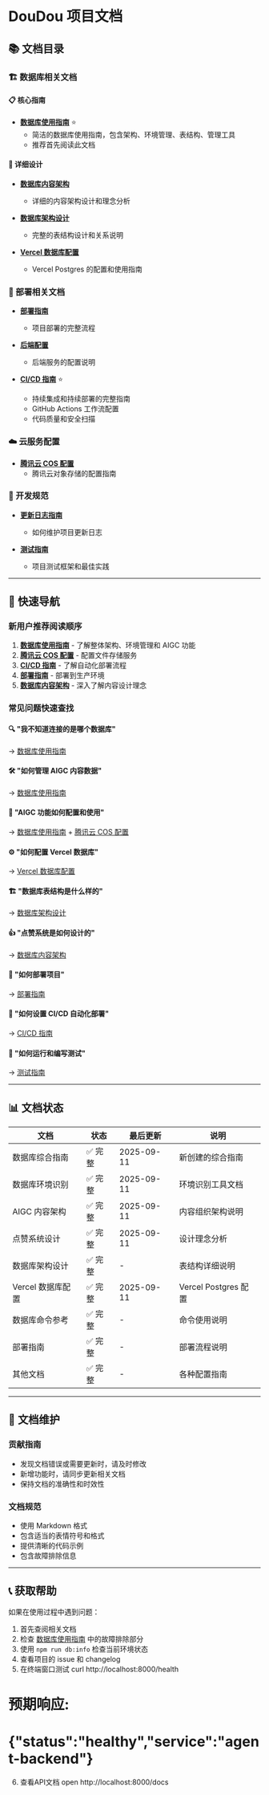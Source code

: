 # DouDou 项目文档

## 📚 文档目录

### 🏗️ 数据库相关文档

#### 📋 核心指南

- **[数据库使用指南](./database-guide.md)** ⭐
  - 简洁的数据库使用指南，包含架构、环境管理、表结构、管理工具
  - 推荐首先阅读此文档

#### 🔧 详细设计

- **[数据库内容架构](./database-content-architecture.md)**
  - 详细的内容架构设计和理念分析

- **[数据库架构设计](./database-schema.md)**
  - 完整的表结构设计和关系说明
- **[Vercel 数据库配置](./vercel-database-setup.md)**
  - Vercel Postgres 的配置和使用指南

### 🚀 部署相关文档

- **[部署指南](./deployment-guide.md)**
  - 项目部署的完整流程
- **[后端配置](./backend-setup.md)**
  - 后端服务的配置说明

- **[CI/CD 指南](./cicd-guide.md)** ⭐
  - 持续集成和持续部署的完整指南
  - GitHub Actions 工作流配置
  - 代码质量和安全扫描

### ☁️ 云服务配置

- **[腾讯云 COS 配置](./cos-setup.md)**
  - 腾讯云对象存储的配置指南

### 📝 开发规范

- **[更新日志指南](./changelog-guide.md)**
  - 如何维护项目更新日志

- **[测试指南](./testing-guide.md)**
  - 项目测试框架和最佳实践

---

## 🎯 快速导航

### 新用户推荐阅读顺序

1. **[数据库使用指南](./database-guide.md)** - 了解整体架构、环境管理和 AIGC 功能
2. **[腾讯云 COS 配置](./cos-setup.md)** - 配置文件存储服务
3. **[CI/CD 指南](./cicd-guide.md)** - 了解自动化部署流程
4. **[部署指南](./deployment-guide.md)** - 部署到生产环境
5. **[数据库内容架构](./database-content-architecture.md)** - 深入了解内容设计理念

### 常见问题快速查找

#### 🔍 "我不知道连接的是哪个数据库"

→ [数据库使用指南](./database-guide.md#🔍-环境管理)

#### 🛠️ "如何管理 AIGC 内容数据"

→ [数据库使用指南](./database-guide.md#🛠️-管理工具)

#### 🎨 "AIGC 功能如何配置和使用"

→ [数据库使用指南](./database-guide.md) + [腾讯云 COS 配置](./cos-setup.md)

#### ⚙️ "如何配置 Vercel 数据库"

→ [Vercel 数据库配置](./vercel-database-setup.md)

#### 🏗️ "数据库表结构是什么样的"

→ [数据库架构设计](./database-schema.md)

#### 👍 "点赞系统是如何设计的"

→ [数据库内容架构](./database-content-architecture.md#👍-点赞系统架构设计)

#### 🚀 "如何部署项目"

→ [部署指南](./deployment-guide.md)

#### 🔄 "如何设置 CI/CD 自动化部署"

→ [CI/CD 指南](./cicd-guide.md)

#### 🧪 "如何运行和编写测试"

→ [测试指南](./testing-guide.md)

---

## 📊 文档状态

| 文档              | 状态    | 最后更新   | 说明                 |
| ----------------- | ------- | ---------- | -------------------- |
| 数据库综合指南    | ✅ 完整 | 2025-09-11 | 新创建的综合指南     |
| 数据库环境识别    | ✅ 完整 | 2025-09-11 | 环境识别工具文档     |
| AIGC 内容架构     | ✅ 完整 | 2025-09-11 | 内容组织架构说明     |
| 点赞系统设计      | ✅ 完整 | 2025-09-11 | 设计理念分析         |
| 数据库架构设计    | ✅ 完整 | -          | 表结构详细说明       |
| Vercel 数据库配置 | ✅ 完整 | 2025-09-11 | Vercel Postgres 配置 |
| 数据库命令参考    | ✅ 完整 | -          | 命令使用说明         |
| 部署指南          | ✅ 完整 | -          | 部署流程说明         |
| 其他文档          | ✅ 完整 | -          | 各种配置指南         |

---

## 🔄 文档维护

### 贡献指南

- 发现文档错误或需要更新时，请及时修改
- 新增功能时，请同步更新相关文档
- 保持文档的准确性和时效性

### 文档规范

- 使用 Markdown 格式
- 包含适当的表情符号和格式
- 提供清晰的代码示例
- 包含故障排除信息

---

## 📞 获取帮助

如果在使用过程中遇到问题：

1. 首先查阅相关文档
2. 检查 [数据库使用指南](./database-guide.md) 中的故障排除部分
3. 使用 `npm run db:info` 检查当前环境状态
4. 查看项目的 issue 和 changelog
5. 在终端窗口测试
   curl http://localhost:8000/health

# 预期响应:

# {"status":"healthy","service":"agent-backend"}

6. 查看API文档
   open http://localhost:8000/docs
